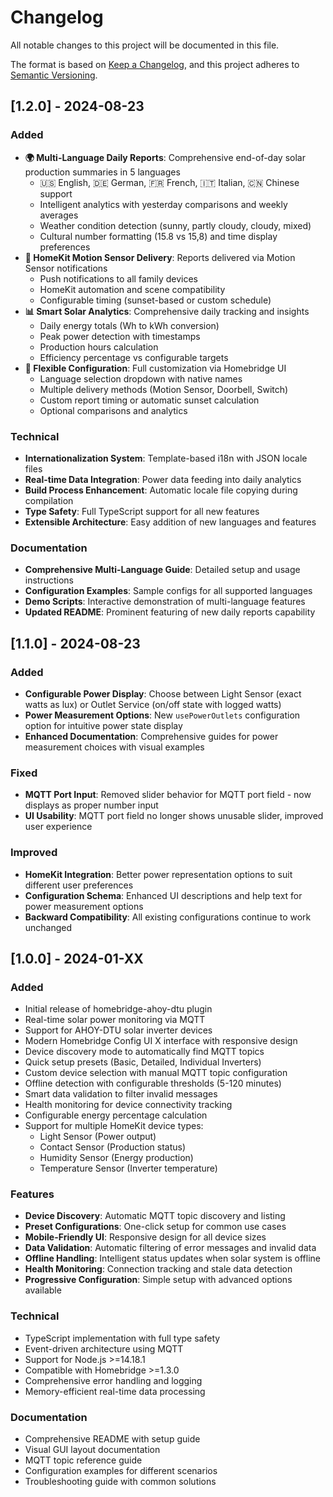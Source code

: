 # Changelog

All notable changes to this project will be documented in this file.

The format is based on [Keep a Changelog](https://keepachangelog.com/en/1.0.0/),
and this project adheres to [Semantic Versioning](https://semver.org/spec/v2.0.0.html).

## [1.2.0] - 2024-08-23

### Added
- **🌍 Multi-Language Daily Reports**: Comprehensive end-of-day solar production summaries in 5 languages
  - 🇺🇸 English, 🇩🇪 German, 🇫🇷 French, 🇮🇹 Italian, 🇨🇳 Chinese support
  - Intelligent analytics with yesterday comparisons and weekly averages
  - Weather condition detection (sunny, partly cloudy, cloudy, mixed)
  - Cultural number formatting (15.8 vs 15,8) and time display preferences
- **📱 HomeKit Motion Sensor Delivery**: Reports delivered via Motion Sensor notifications
  - Push notifications to all family devices
  - HomeKit automation and scene compatibility
  - Configurable timing (sunset-based or custom schedule)
- **📊 Smart Solar Analytics**: Comprehensive daily tracking and insights
  - Daily energy totals (Wh to kWh conversion)
  - Peak power detection with timestamps
  - Production hours calculation
  - Efficiency percentage vs configurable targets
- **🔧 Flexible Configuration**: Full customization via Homebridge UI
  - Language selection dropdown with native names
  - Multiple delivery methods (Motion Sensor, Doorbell, Switch)
  - Custom report timing or automatic sunset calculation
  - Optional comparisons and analytics

### Technical
- **Internationalization System**: Template-based i18n with JSON locale files
- **Real-time Data Integration**: Power data feeding into daily analytics
- **Build Process Enhancement**: Automatic locale file copying during compilation
- **Type Safety**: Full TypeScript support for all new features
- **Extensible Architecture**: Easy addition of new languages and features

### Documentation
- **Comprehensive Multi-Language Guide**: Detailed setup and usage instructions
- **Configuration Examples**: Sample configs for all supported languages
- **Demo Scripts**: Interactive demonstration of multi-language features
- **Updated README**: Prominent featuring of new daily reports capability

## [1.1.0] - 2024-08-23

### Added
- **Configurable Power Display**: Choose between Light Sensor (exact watts as lux) or Outlet Service (on/off state with logged watts)
- **Power Measurement Options**: New `usePowerOutlets` configuration option for intuitive power state display
- **Enhanced Documentation**: Comprehensive guides for power measurement choices with visual examples

### Fixed
- **MQTT Port Input**: Removed slider behavior for MQTT port field - now displays as proper number input
- **UI Usability**: MQTT port field no longer shows unusable slider, improved user experience

### Improved
- **HomeKit Integration**: Better power representation options to suit different user preferences
- **Configuration Schema**: Enhanced UI descriptions and help text for power measurement options
- **Backward Compatibility**: All existing configurations continue to work unchanged

## [1.0.0] - 2024-01-XX

### Added
- Initial release of homebridge-ahoy-dtu plugin
- Real-time solar power monitoring via MQTT
- Support for AHOY-DTU solar inverter devices
- Modern Homebridge Config UI X interface with responsive design
- Device discovery mode to automatically find MQTT topics
- Quick setup presets (Basic, Detailed, Individual Inverters)
- Custom device selection with manual MQTT topic configuration
- Offline detection with configurable thresholds (5-120 minutes)
- Smart data validation to filter invalid messages
- Health monitoring for device connectivity tracking
- Configurable energy percentage calculation
- Support for multiple HomeKit device types:
  - Light Sensor (Power output)
  - Contact Sensor (Production status)
  - Humidity Sensor (Energy production)
  - Temperature Sensor (Inverter temperature)

### Features
- **Device Discovery**: Automatic MQTT topic discovery and listing
- **Preset Configurations**: One-click setup for common use cases
- **Mobile-Friendly UI**: Responsive design for all device sizes
- **Data Validation**: Automatic filtering of error messages and invalid data
- **Offline Handling**: Intelligent status updates when solar system is offline
- **Health Monitoring**: Connection tracking and stale data detection
- **Progressive Configuration**: Simple setup with advanced options available

### Technical
- TypeScript implementation with full type safety
- Event-driven architecture using MQTT
- Support for Node.js >=14.18.1
- Compatible with Homebridge >=1.3.0
- Comprehensive error handling and logging
- Memory-efficient real-time data processing

### Documentation
- Comprehensive README with setup guide
- Visual GUI layout documentation
- MQTT topic reference guide
- Configuration examples for different scenarios
- Troubleshooting guide with common solutions